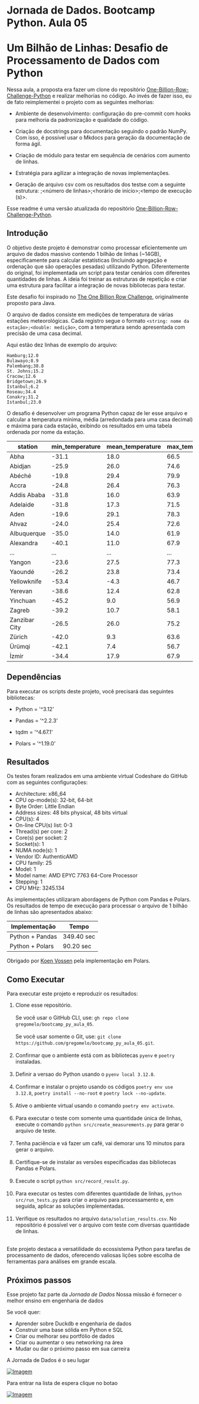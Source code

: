 # Jornada de Dados. Bootcamp Python. Aula 05 <br><br> Um Bilhão de Linhas: Desafio de Processamento de Dados com Python

Nessa aula, a proposta era fazer um clone do repositório [One-Billion-Row-Challenge-Python](https://github.com/lvgalvao/One-Billion-Row-Challenge-Python) e realizar melhorias no código. Ao invés de fazer isso, eu de fato reimplementei o projeto com as seguintes melhorias:

- Ambiente de desenvolvimento: configuração do pre-commit com hooks para melhoria da padronização e qualidade do código.

- Criação de docstrings para documentação seguindo o padrão NumPy. Com isso, é possível usar o Mkdocs para geração da documentação de forma ágil.

- Criação de módulo para testar em sequência de cenários com aumento de linhas.

- Estratégia para agilizar a integração de novas implementações.

- Geração de arquivo csv com os resultados dos testse com a seguinte estrutura: <biblioteca>;<número de linhas>;<horário de início>;<tempo de execução (s)>.

Esse readme é uma versão atualizada do repositório [One-Billion-Row-Challenge-Python](https://github.com/lvgalvao/One-Billion-Row-Challenge-Python).

## Introdução

O objetivo deste projeto é demonstrar como processar eficientemente um arquivo de dados massivo contendo 1 bilhão de linhas (~14GB), especificamente para calcular estatísticas (Incluindo agregação e ordenação que são operações pesadas) utilizando Python. Diferentemente do original, foi implementada um script para testar cenários com diferentes quantidades de linhas. A ideia foi treinar as estruturas de repetição e criar uma estrutura para facilitar a integração de novas bibliotecas para testar.

Este desafio foi inspirado no [The One Billion Row Challenge](https://github.com/gunnarmorling/1brc), originalmente proposto para Java.

O arquivo de dados consiste em medições de temperatura de várias estações meteorológicas. Cada registro segue o formato `<string: nome da estação>;<double: medição>`, com a temperatura sendo apresentada com precisão de uma casa decimal.

Aqui estão dez linhas de exemplo do arquivo:

```
Hamburg;12.0
Bulawayo;8.9
Palembang;38.8
St. Johns;15.2
Cracow;12.6
Bridgetown;26.9
Istanbul;6.2
Roseau;34.4
Conakry;31.2
Istanbul;23.0
```

O desafio é desenvolver um programa Python capaz de ler esse arquivo e calcular a temperatura mínima, média (arredondada para uma casa decimal) e máxima para cada estação, exibindo os resultados em uma tabela ordenada por nome da estação.

| station      | min_temperature | mean_temperature | max_temperature |
|--------------|-----------------|------------------|-----------------|
| Abha         | -31.1           | 18.0             | 66.5            |
| Abidjan      | -25.9           | 26.0             | 74.6            |
| Abéché       | -19.8           | 29.4             | 79.9            |
| Accra        | -24.8           | 26.4             | 76.3            |
| Addis Ababa  | -31.8           | 16.0             | 63.9            |
| Adelaide     | -31.8           | 17.3             | 71.5            |
| Aden         | -19.6           | 29.1             | 78.3            |
| Ahvaz        | -24.0           | 25.4             | 72.6            |
| Albuquerque  | -35.0           | 14.0             | 61.9            |
| Alexandra    | -40.1           | 11.0             | 67.9            |
| ...          | ...             | ...              | ...             |
| Yangon       | -23.6           | 27.5             | 77.3            |
| Yaoundé      | -26.2           | 23.8             | 73.4            |
| Yellowknife  | -53.4           | -4.3             | 46.7            |
| Yerevan      | -38.6           | 12.4             | 62.8            |
| Yinchuan     | -45.2           | 9.0              | 56.9            |
| Zagreb       | -39.2           | 10.7             | 58.1            |
| Zanzibar City| -26.5           | 26.0             | 75.2            |
| Zürich       | -42.0           | 9.3              | 63.6            |
| Ürümqi       | -42.1           | 7.4              | 56.7            |
| İzmir        | -34.4           | 17.9             | 67.9            |

## Dependências

Para executar os scripts deste projeto, você precisará das seguintes bibliotecas:

* Python = '^3.12'

* Pandas = '^2.2.3'

* tqdm = '^4.67.1'

* Polars = '^1.19.0'

## Resultados

Os testes foram realizados em uma ambiente virtual Codeshare do GitHub com as seguintes configurações:

- Architecture:                       x86_64
- CPU op-mode(s):                     32-bit, 64-bit
- Byte Order:                         Little Endian
- Address sizes:                      48 bits physical, 48 bits virtual
- CPU(s):                             4
- On-line CPU(s) list:                0-3
- Thread(s) per core:                 2
- Core(s) per socket:                 2
- Socket(s):                          1
- NUMA node(s):                       1
- Vendor ID:                          AuthenticAMD
- CPU family:                         25
- Model:                              1
- Model name:                         AMD EPYC 7763 64-Core Processor
- Stepping:                           1
- CPU MHz:                            3245.134

As implementações utilizaram abordagens de Python com Pandas e Polars. Os resultados de tempo de execução para processar o arquivo de 1 bilhão de linhas são apresentados abaixo:

| Implementação | Tempo |
| --- | --- |
| Python + Pandas | 349.40 sec |
| Python + Polars | 90.20 sec |

Obrigado por [Koen Vossen](https://github.com/koenvo) pela implementação em Polars.

## Como Executar

Para executar este projeto e reproduzir os resultados:

1. Clone esse repositório. <br><br>
Se você usar o GitHub CLI, use: `gh repo clone gregomelo/bootcamp_py_aula_05`.<br><br>
Se você usar somente o Git, use: `git clone https://github.com/gregomelo/bootcamp_py_aula_05.git`.<br><br>
2. Confirmar que o ambiente está com as bibliotecas `pyenv` e `poetry` instaladas.<br><br>
3. Definir a versao do Python usando o `pyenv local 3.12.8`.<br><br>
4. Confirmar e instalar o projeto usando os códigos `poetry env use 3.12.8`, `poetry install --no-root` e `poetry lock --no-update`.<br><br>
5. Ative o ambiente virtual usando o comando `poetry env activate`.<br><br>
6. Para executar o teste com somente uma quantidade única de linhas, execute o comando `python src/create_measurements.py` para gerar o arquivo de teste.<br><br>
7. Tenha paciência e vá fazer um café, vai demorar uns 10 minutos para gerar o arquivo.<br><br>
8. Certifique-se de instalar as versões especificadas das bibliotecas Pandas e Polars.<br><br>
9. Execute o script `python src/record_result.py`.<br><br>
10. Para executar os testes com diferentes quantidade de linhas, `python src/run_tests.py` para criar o arquivo para processamento e, em seguida, aplicar as soluções implementadas.<br><br>
10. Verifique os resultados no arquivo `data/solution_results.csv`. No repositório é possível ver o arquivo com teste com diversas quantidade de linhas.<br><br>

Este projeto destaca a versatilidade do ecossistema Python para tarefas de processamento de dados, oferecendo valiosas lições sobre escolha de ferramentas para análises em grande escala.

## Próximos passos

Esse projeto faz parte da *Jornada de Dados*
Nossa missão é fornecer o melhor ensino em engenharia de dados

Se você quer:

- Aprender sobre Duckdb e engenharia de dados
- Construir uma base sólida em Python e SQL
- Criar ou melhorar seu portfólio de dados
- Criar ou aumentar o seu networking na área
- Mudar ou dar o próximo passo em sua carreira

A Jornada de Dados é o seu lugar

[![Imagem](https://github.com/lvgalvao/data-engineering-roadmap/raw/main/pics/jornada.png)](https://www.jornadadedados2024.com.br/workshops)

Para entrar na lista de espera clique no botao

[![Imagem](https://raw.githubusercontent.com/lvgalvao/data-engineering-roadmap/main/pics/lista_de_espera.png)](https://forms.gle/hJMtRDP3MPBUGvwS7?orbt_src=orbt-vst-1RWyYmpICDu9gPknLgaD)
